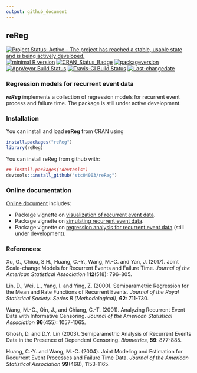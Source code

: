 ```yaml
---
output: github_document
---
```


## **reReg**

[![Project Status: Active – The project has reached a stable, usable state and is being actively developed.](http://www.repostatus.org/badges/latest/active.svg)](http://www.repostatus.org/#active)
[![minimal R version](https://img.shields.io/badge/R%3E%3D-3.4.0-6666ff.svg)](https://cran.r-project.org/)
[![CRAN_Status_Badge](http://www.r-pkg.org/badges/version/reReg)](https://cran.r-project.org/package=reReg)
[![packageversion](https://img.shields.io/badge/Package%20version-1.1.6-orange.svg?style=flat-square)](commits/master)
[![AppVeyor Build Status](https://ci.appveyor.com/api/projects/status/github/stc04003/reReg?branch=master&svg=true)](https://ci.appveyor.com/project/stc04003/reReg)
[![Travis-CI Build Status](https://travis-ci.org/stc04003/reReg.svg?branch=master)](https://travis-ci.org/stc04003/reReg)
[![Last-changedate](https://img.shields.io/badge/last%20change-2018--10--31-yellowgreen.svg)](/commits/master)
<!-- [![Build Status](https://travis-ci.org/user/pkg.svg?branch=master)](https://travis-ci.org/user/pkg) -->
<!-- README.md is generated from README.Rmd. Please edit that file -->



### Regression models for recurrent event data
***reReg*** implements a collection of regression models for recurrent event process and failure time.
The package is still under active development.

### Installation

You can install and load **reReg** from CRAN using


```r
install.packages("reReg")
library(reReg)
```

You can install reReg from github with:


```r
## install.packages("devtools")
devtools::install_github("stc04003/reReg")
```

### Online documentation 
[Online document](https://www.sychiou.com/reReg/index.html) includes:

* Package vignette on [visualization of recurrent event data](https://www.sychiou.com/reReg/articles/reReg-plots.html).
* Package vignette on [simulating recurrent event data](https://www.sychiou.com/reReg/articles/reReg-sims.html).
* Package vignette on [regression analysis for recurrent event data](https://www.sychiou.com/reReg/articles/reReg-reg.html) (still under development).

### References:

   Xu, G., Chiou, S.H., Huang, C.-Y., Wang, M.-C. and Yan, J. (2017).
   Joint Scale-change Models for Recurrent Events and Failure Time.
   *Journal of the American Statistical Association* **112**(518):
   796-805.

   Lin, D., Wei, L., Yang, I. and Ying, Z. (2000). Semiparametric
   Regression for the Mean and Rate Functions of Recurrent Events.
   *Journal of the Royal Statistical Society: Series B
   (Methodological)*, **62**: 711-730.

   Wang, M.-C., Qin, J., and Chiang, C.-T. (2001). Analyzing Recurrent
   Event Data with Informative Censoring. *Journal of the American
   Statistical Association* **96**(455): 1057-1065.

   Ghosh, D. and D.Y. Lin (2003). Semiparametric Analysis of
   Recurrent Events Data in the Presence of Dependent Censoring.
   *Biometrics*, **59**: 877-885.

   Huang, C.-Y. and Wang, M.-C. (2004). Joint Modeling and Estimation
   for Recurrent Event Processes and Failure Time Data. *Journal of
   the American Statistical Association* **99**(468), 1153-1165.
